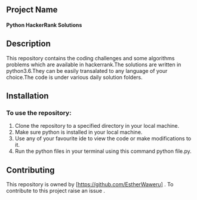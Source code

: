 ## Project Name
#### Python HackerRank Solutions

## Description
This repository contains the coding challenges and some algorithms problems which are available in hackerrank.The solutions are written in python3.6.They can be easily transalated to any language of your choice.The code is under various daily solution folders.


## Installation
### To use the repository:
1. Clone the repository to a specified directory in your local machine.
2. Make sure python is installed in your local machine.
3. Use any of your favourite ide to view the code or make modifications to it.
4. Run the python files in your terminal using this command python file.py.

## Contributing
This repository is owned by [https://github.com/EstherWaweru] . To contribute to this project raise an issue .
